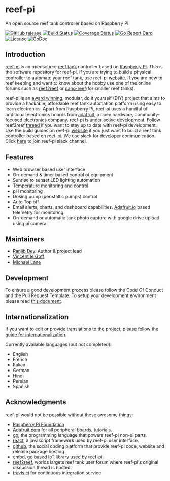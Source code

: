 # reef-pi

An open source reef tank controller based on Raspberry Pi

[![GitHub release](https://img.shields.io/github/release/reef-pi/reef-pi.svg)](https://github.com/reef-pi/reef-pi/releases)
[![Build Status](https://travis-ci.org/reef-pi/reef-pi.png?branch=master)](https://travis-ci.org/reef-pi/reef-pi)
[![Coverage Status](https://codecov.io/gh/reef-pi/reef-pi/branch/master/graph/badge.svg)](https://codecov.io/gh/reef-pi/reef-pi)
[![Go Report Card](https://goreportcard.com/badge/reef-pi/reef-pi)](https://goreportcard.com/report/reef-pi/reef-pi)
[![License](https://img.shields.io/badge/License-Apache%202.0-blue.svg)](https://github.com/reef-pi/reef-pi/blob/master/LICENSE.txt)
[![GoDoc](https://godoc.org/github.com/reef-pi/reef-pi?status.svg)](https://godoc.org/github.com/reef-pi/reef-pi)

## Introduction

[reef-pi](http://reef-pi.com) is an opensource [reef tank](https://en.wikipedia.org/wiki/Reef_aquarium) controller based on  [Raspberry Pi](https://www.raspberrypi.org/). This is the software repository for reef-pi. If you are trying to build a physical controller to automate your reef tank, use reef-pi [website](http://reef-pi.com). If you are new to reef keeping and want to know about the hobby use one of the online forums such as [reef2reef](https://www.reef2reef.com/) or [nano-reef](https://www.nano-reef.com/)(for smaller reef tanks).


reef-pi is an [award winning](https://reef-pi.github.io/blogs/makerfaire-2017/), modular, do it yourself (DIY) project that aims to provide a hackable, affordable reef tank automation platform using easy to learn electronics. Apart from Raspberry Pi, reef-pi uses a handful of additional electronics boards from [adafruit](https://www.adafruit.com/), a open hardware, community-focused electronics company. reef-pi is under active development. Follow reef2reef [thread](http://www.reef2reef.com/threads/reef-pi-an-open-source-raspberry-pi-based-reef-tank-controller.289256/) if you want to stay up to date with reef-pi development. Use the build guides on reef-pi [website](http://reef-pi.com) if you just want to build a reef tank controller based on reef-pi. We use slack for developer communication. Click [here](https://join.slack.com/t/reef-pi/shared_invite/enQtNDI4NzM4MjEzNDk1LTJjMzkzN2M4ZjUzODMxZjRjZWIzMGY2MWIyMzg2OGI2NTU2MThlZmM0ZGZiN2E2M2NmZWVhOThkOGNjZWRiNjM) to join reef-pi slack channel.


## Features

- Web browser based user interface
- On-demand & timer based control of equipment
- Sunrise to sunset LED lighting automation
- Temperature monitoring and control
- pH monitoring
- Dosing pump (peristaltic pumps) control
- Auto Top off
- Email alerts, charts, and dashboard capabilities. [Adafruit.io](https://io.adafruit.com/) based telemetry for monitoring.
- On-demand or automatic tank photo capture with google drive upload using pi camera


## Maintainers

- [Ranjib Dey](https://github.com/ranjib). Author & project lead
- [Vincent le Goff](https://github.com/zekth)
- [Michael Lane](https://github.com/Ranthalion)


## Development

To ensure a good development process please follow the Code Of Conduct and the Pull Request Template. To setup your development environment please read [this document](https://reef-pi.github.io/additional-documentation/development/).

## Internationalization

If you want to edit or provide translations to the project, please follow the [guide for internationalization](i18n.md).

Currently available languages (but not completed):

- English
- French
- Italian
- German
- Hindi
- Persian
- Spanish

## Acknowledgments

reef-pi would not be possible without these awesome things:

  - [Raspberry Pi Foundation](https://www.raspberrypi.org/)
  - [Adafruit.com](https://www.adafruit.com/) for all peripheral boards, tutorials.
  - [go](https://golang.org/), the programming language that powers reef-pi non-ui parts.
  - [react](https://reactjs.org/), a javascript framework used by reef-pi user interface.
  - [github](https://github.com/), the social coding platform that provide reef-pi code, website and release package hosting.
  - [embd](http://embd.kidoman.io/), go based IoT library used by reef-pi.
  - [reef2reef](https://www.reef2reef.com/), worlds largets reef tank user forum where reef-pi's original discussion thread is hosted.
  - [travis ci](https://travis-ci.org/) for continuous integration service
